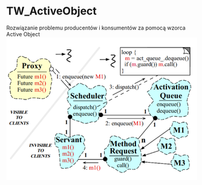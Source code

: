 # TW_ActiveObject
Rozwiązanie problemu producentów i konsumentów za pomocą wzorca Active Object
![schema](AO_schemat.PNG)
